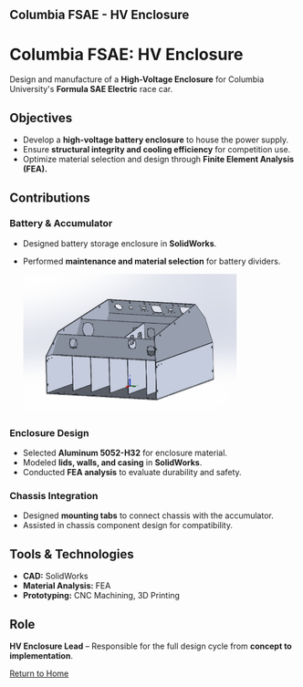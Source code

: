 Columbia FSAE - HV Enclosure
---

# Columbia FSAE: HV Enclosure
Design and manufacture of a **High-Voltage Enclosure** for Columbia University's **Formula SAE Electric** race car.

## Objectives
- Develop a **high-voltage battery enclosure** to house the power supply.
- Ensure **structural integrity and cooling efficiency** for competition use.
- Optimize material selection and design through **Finite Element Analysis (FEA).**

## Contributions
### **Battery & Accumulator**
- Designed battery storage enclosure in **SolidWorks**.
- Performed **maintenance and material selection** for battery dividers.

  ![Aluminum Accumulator 2025](/assets/images/PortfolioF1.2.PNG)

### **Enclosure Design**
- Selected **Aluminum 5052-H32** for enclosure material.
- Modeled **lids, walls, and casing** in **SolidWorks**.
- Conducted **FEA analysis** to evaluate durability and safety.

### **Chassis Integration**
- Designed **mounting tabs** to connect chassis with the accumulator.
- Assisted in chassis component design for compatibility.

## Tools & Technologies
- **CAD:** SolidWorks  
- **Material Analysis:** FEA  
- **Prototyping:** CNC Machining, 3D Printing  

## Role
**HV Enclosure Lead** – Responsible for the full design cycle from **concept to implementation**.

[Return to Home](https://Handsome-Zheng.github.io/)

